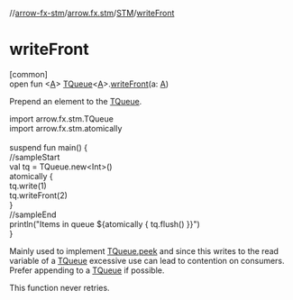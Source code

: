 //[arrow-fx-stm](../../../index.md)/[arrow.fx.stm](../index.md)/[STM](index.md)/[writeFront](write-front.md)

# writeFront

[common]\
open fun &lt;[A](write-front.md)&gt; [TQueue](../-t-queue/index.md)&lt;[A](write-front.md)&gt;.[writeFront](write-front.md)(a: [A](write-front.md))

Prepend an element to the [TQueue](../-t-queue/index.md).

import arrow.fx.stm.TQueue\
import arrow.fx.stm.atomically\
\
suspend fun main() {\
  //sampleStart\
  val tq = TQueue.new&lt;Int&gt;()\
  atomically {\
    tq.write(1)\
    tq.writeFront(2)\
  }\
  //sampleEnd\
  println("Items in queue ${atomically { tq.flush() }}")\
}<!--- KNIT example-stm-34.kt -->

Mainly used to implement [TQueue.peek](peek.md) and since this writes to the read variable of a [TQueue](../-t-queue/index.md) excessive use can lead to contention on consumers. Prefer appending to a [TQueue](../-t-queue/index.md) if possible.

This function never retries.
